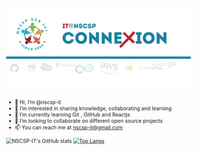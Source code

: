 <img src="218839436_6123424317675328_2359294638531704251_n.jpg" alt="Hero image">

- 👋 Hi, I’m @nscsp-it
- 👀 I’m interested in sharing knowledge, collaborating and learning
- 🌱 I’m currently learning Git , GitHub and Reactjs 
- 💞️ I’m looking to collaborate on different open source projects
- 📫 You can reach me at nscsp-it@gmail.com

![NSCSP-IT's GitHub stats](https://github-readme-stats.vercel.app/api?username=nscsp-it&show_icons=true&theme=dark)
[![Top Langs](https://github-readme-stats.vercel.app/api/top-langs/?username=nscsp-it&layout=compact)](https://github.com/nscsp-it/github-readme-stats)






<!---
nscsp-it/nscsp-it is a ✨ special ✨ repository because its `README.md` (this file) appears on your GitHub profile.
You can click the Preview link to take a look at your changes.
--->
